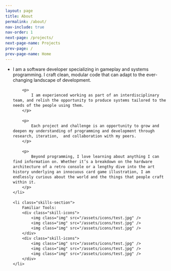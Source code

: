 ```yaml
---
layout: page
title: About
permalink: /about/
nav-include: true
nav-order: 1
next-page: /projects/
next-page-name: Projects
prev-page: /
prev-page-name: Home
---
```

<ul class="horizontal-list">
    <li>
        <p>
            I am a software developer specializing in gameplay and systems programming. I craft clean, modular code that can adapt to the ever-changing landscape of development. 
        </p>

        <p>
            I am experienced working as part of an interdisciplinary team, and relish the opportunity to produce systems tailored to the needs of the people using them.
        </p>
        
        <p>
            Each project and challenge is an opportunity to grow and deepen my understanding of programming and development through research, iteration,  and collaboration with my peers. 
        </p>

        <p>
            Beyond programming, I love learning about anything I can find information on. Whether it’s a breakdown on the hardware architecture of a retro console or a lengthy dive into the art history underlying an innocuous card game illustration, I am endlessly curious about the world and the things that people craft within it.
        </p>
    </li>

    <li class="skills-section">
        Familiar Tools:
        <div class="skill-icons">
            <img class="img" src="/assets/icons/test.jpg" />
            <img class="img" src="/assets/icons/test.jpg" />
            <img class="img" src="/assets/icons/test.jpg" />
        </div>
        <div class="skill-icons">
            <img class="img" src="/assets/icons/test.jpg" />
            <img class="img" src="/assets/icons/test.jpg" />
            <img class="img" src="/assets/icons/test.jpg" />
        </div>
    </li>
</ul>